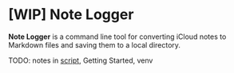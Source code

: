 # [WIP] Note Logger
<b>Note Logger</b> is a command line tool for converting iCloud notes to Markdown files and saving them to a local directory.

TODO: notes in <a href="https://github.com/dviggiano/Note-Logger/blob/master/NoteLogger.py">script</a>, Getting Started, venv
